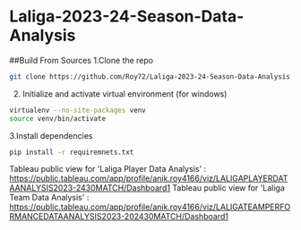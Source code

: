 # Laliga-2023-24-Season-Data-Analysis

##Build From Sources
1.Clone the repo
```bash
git clone https://github.com/Roy72/Laliga-2023-24-Season-Data-Analysis.git
```
2. Initialize and activate virtual environment (for windows)
```bash
virtualenv --no-site-packages venv
source venv/bin/activate
```
3.Install dependencies
```bash
pip install -r requiremnets.txt
```
Tableau public view for 'Laliga Player Data Analysis' : https://public.tableau.com/app/profile/anik.roy4166/viz/LALIGAPLAYERDATAANALYSIS2023-2430MATCH/Dashboard1
Tableau public view for 'Laliga Team Data Analysis' :   https://public.tableau.com/app/profile/anik.roy4166/viz/LALIGATEAMPERFORMANCEDATAANALYSIS2023-202430MATCH/Dashboard1
